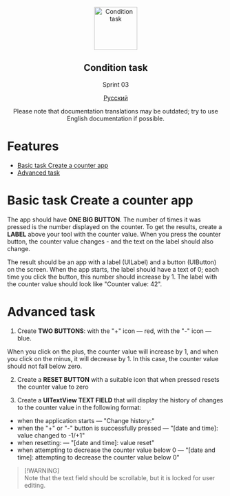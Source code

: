<p align="center">
 <img width="100px" src="https://github.com/UlyanaHanush/Counter/blob/main/image/yaPracticum.png" align="center" alt="Condition task" />
 <h2 align="center">Condition task</h2>
 <p align="center">Sprint 03</p>
<p align="center">
<a href="readme_rus.md">Русский</a>
</p>

<p align="center">Please note that documentation translations may be outdated; try to use English documentation if possible.</p>

# Features <!-- omit in toc -->

- [Basic task Create a counter app](#basic-task-create-a-counter-app)
- [Advanced task](#advanced-task)

# Basic task Create a counter app
The app should have **ONE BIG BUTTON**. The number of times it was pressed is the number displayed on the counter. To get the results, create a **LABEL** above your tool with the counter value. When you press the counter button, the counter value changes - and the text on the label should also change.

The result should be an app with a label (UILabel) and a button (UIButton) on the screen. When the app starts, the label should have a text of 0; each time you click the button, this number should increase by 1. The label with the counter value should look like "Counter value: 42".

# Advanced task

1. Create **TWO BUTTONS**: 
with the "+" icon — red, 
with the "-" icon — blue. 

When you click on the plus, the counter value will increase by 1, 
and when you click on the minus, it will decrease by 1. 
In this case, the counter value should not fall below zero. 

2. Create a **RESET BUTTON** with a suitable icon that when pressed resets the counter value to zero

3. Create a **UITextView TEXT FIELD** that will display the history of changes to the counter value in the following format:
- when the application starts — "Change history:"
- when the "+" or "-" button is successfully pressed — "[date and time]: value changed to -1/+1"
- when resetting: — "[date and time]: value reset"
- when attempting to decrease the counter value below 0 — "[date and time]: attempting to decrease the counter value below 0"

> [!WARNING]\
> Note that the text field should be scrollable, but it is locked for user editing.
